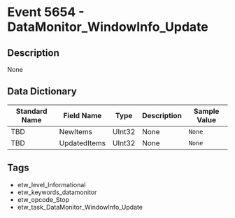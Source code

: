 # Event 5654 - DataMonitor_WindowInfo_Update

## Description
None

## Data Dictionary
|Standard Name|Field Name|Type|Description|Sample Value|
|---|---|---|---|---|
|TBD|NewItems|UInt32|None|`None`|
|TBD|UpdatedItems|UInt32|None|`None`|

## Tags
* etw_level_Informational
* etw_keywords_datamonitor
* etw_opcode_Stop
* etw_task_DataMonitor_WindowInfo_Update